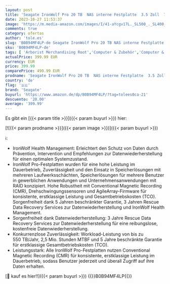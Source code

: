 ```yaml
---
layout: post
title: 'Seagate IronWolf Pro 20 TB  NAS interne Festplatte  3.5 Zoll  7200 U/Min  CMR  256 MB Cache  SATA 6 GB/S  inkl. 3 Jahre Rescue Service  Modellnr.: ST20000NT001'
date: 2023-10-27 11:53:37
image: 'https://m.media-amazon.com/images/I/41-aYcgv17L._SL500_._SL400_.jpg'
comments: true
category: ofertas
author: 'tole.es'
slug: 'B0B94MF4LP-de Seagate IronWolf Pro 20 TB NAS interne Festplatte 3.5 Zoll...'
sku: 'B0B94MF4LP-de'
tags: [ 'Arborist Merchandising Root','Computer & Zubehör','Computer & Zubehör: Produkte mit Umwelt-Label','Datenspeicher','Interne Festplatten','Interner Speicher','Self Service','Special Features Stores','a4cbee59-f823-40fe-831a-7de64f655f6f_0','a4cbee59-f823-40fe-831a-7de64f655f6f_1301','seagate','🇩🇪', ]
actualPrice: 399.99 EUR
currency: EUR
price: 399.99
comparePrice: 499.99 EUR
prodname: 'Seagate IronWolf Pro 20 TB  NAS interne Festplatte  3.5 Zoll  7200 U/Min  CMR  256 MB Cache  SATA 6 GB/S  inkl. 3 Jahre Rescue Service  Modellnr.: ST20000NT001'
country: 'de'
flag: '🇩🇪'
brand: 'Seagate'
buyurl: 'https://www.amazon.de/dp/B0B94MF4LP/?tag=tolees0ca-21'
descuento: '20.00'
average: '399.99'
---
```


Es gibt ein [{{< param title >}}]({{< param buyurl >}}) hier:

[![{{< param prodname >}}]({{< param image >}})]({{< param buyurl >}})

ℹ️:

- IronWolf Health Management: Erleichtert den Schutz von Daten durch Prävention, Intervention und Empfehlungen zur Datenwiederherstellung für einen optimalen Systemzustand.
- IronWolf Pro-Festplatten wurden für eine hohe Leistung im Dauerbetrieb, Zuverlässigkeit und den Einsatz in Speicherlösungen mit mehreren Laufwerksschächten, Speicherlösungen für mehrere Benutzer in gewerblichen Anwendungen und Unternehmensanwendungen mit RAID konzipiert. Hohe Robustheit mit Conventional Magnetic Recording (CMR), Drehschwingungssensoren und AgileArray-Firmware für konsistente, erstklassige Leistung und Gesamtbetriebskosten (TCO). Sorgenfreiheit dank 5 Jahren beschränkter Garantie, 3 Jahren Rescue Data Recovery Services zur Datenwiederherstellung und IronWolf Health Management.
- Sorgenfreiheit dank Datenwiederherstellung: 3 Jahre Rescue Data Recovery Services zur Datenwiederherstellung für eine reibungslose, kostenfreie Datenwiederherstellung.
- Konkurrenzlose Zuverlässigkeit: Workload-Leistung von bis zu 550 TB/Jahr, 2,5 Mio. Stunden MTBF und 5 Jahre beschränkte Garantie für erstklassige Gesamtbetriebskosten (TCO).
- Leistungsstark: Alle IronWolf Pro-Festplatten nutzen Conventional Magnetic Recording (CMR) für konsistente, erstklassige Leistung im Dauerbetrieb, sodass Benutzer jederzeit und überall Zugriff auf ihre Daten erhalten.

[🛒 kauf es hier!!]({{< param buyurl >}})
{{<world>}}B0B94MF4LP{{</world>}}

